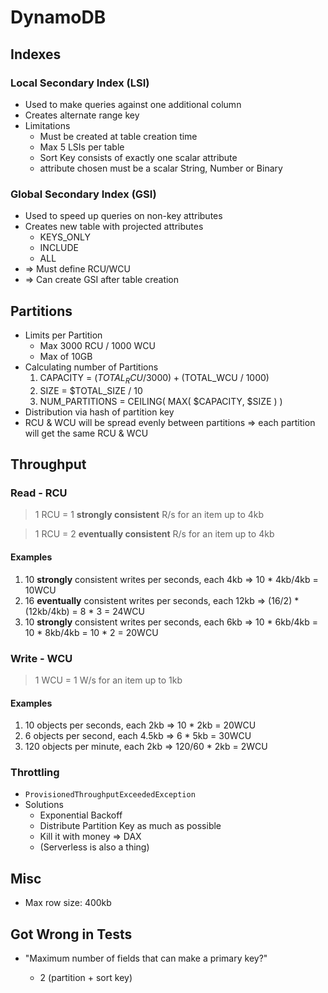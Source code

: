 # DynamoDB

## Indexes

### Local Secondary Index (LSI)

- Used to make queries against one additional column
- Creates alternate range key
- Limitations
  - Must be created at table creation time
  - Max 5 LSIs per table
  - Sort Key consists of exactly one scalar attribute
  - attribute chosen must be a scalar String, Number or Binary

### Global Secondary Index (GSI)

- Used to speed up queries on non-key attributes
- Creates new table with projected attributes
  - KEYS_ONLY
  - INCLUDE
  - ALL
- => Must define RCU/WCU
- => Can create GSI after table creation



## Partitions

- Limits per Partition
  - Max 3000 RCU / 1000 WCU
  - Max of 10GB
- Calculating number of Partitions
  1. CAPACITY = ($TOTAL_RCU / 3000) + ($TOTAL_WCU / 1000)
  2. SIZE = $TOTAL_SIZE / 10
  3. NUM_PARTITIONS = CEILING( MAX( $CAPACITY, $SIZE ) )
- Distribution via hash of partition key
- RCU & WCU will be spread evenly between partitions => each partition will get the same RCU & WCU

## Throughput 

### Read - RCU

> 1 RCU = 1 **strongly consistent** R/s for an item up to 4kb

> 1 RCU = 2 **eventually consistent** R/s for an item up to 4kb



#### Examples

1. 10 **strongly** consistent writes per seconds, each 4kb => 10 * 4kb/4kb = 10WCU
2. 16 **eventually** consistent writes per seconds, each 12kb => (16/2) * (12kb/4kb) = 8 * 3 = 24WCU
3. 10 **strongly** consistent writes per seconds, each 6kb => 10 * 6kb/4kb = 10 * 8kb/4kb = 10 * 2 = 20WCU

### Write - WCU

> 1 WCU = 1 W/s for an item up to 1kb

#### Examples

1. 10 objects per seconds, each 2kb => 10 * 2kb = 20WCU
2. 6 objects per second, each 4.5kb => 6 * 5kb = 30WCU
3. 120 objects per minute, each 2kb => 120/60 * 2kb = 2WCU



### Throttling

- `ProvisionedThroughputExceededException`
- Solutions
  - Exponential Backoff
  - Distribute Partition Key as much as possible
  - Kill it with money => DAX
  - (Serverless is also a thing)



## Misc

- Max row size: 400kb

## Got Wrong in Tests

- "Maximum number of fields that can make a primary key?"

  -  2 (partition + sort key)





